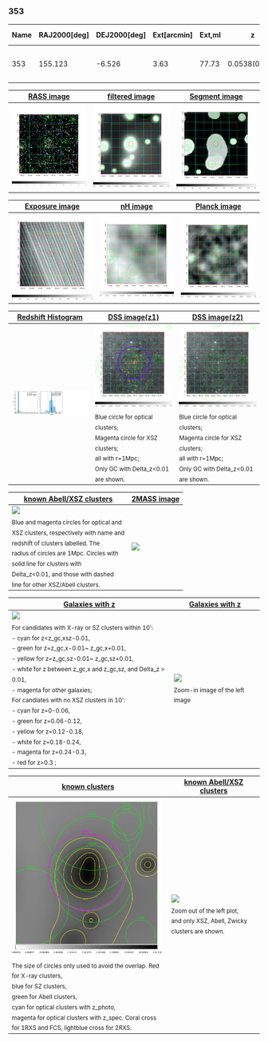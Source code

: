 <div STYLE="page-break-after: always;"></div>

### 353

|Name|RAJ2000[deg]|DEJ2000[deg] |Ext[arcmin]| Ext,ml | z | z_src| C|GC(XSZ,Delta_z<0.01)| GC(OPT,Delta_z<0.01)|GC| R_sig[arcmin] | R500[arcmin] | R500[Mpc]| CRsig[c/s] | CR500[c/s] |L500[1E44 erg/s]|F500[1E-12 erg/s/cm^2]| M500[1E14 Msun]|Tx[keV]|Cnt_sig|Beta|Rc[arcmin]|Comment|Alias|
|---|---|---|---|---|---|------|---|--------|---------|----------|---|---|---|---|---|---|---|---|---|---|---|---|---|---|
|353| 155.123| -6.526| 3.63| 77.73| 0.0538(0.005)| z1, z_xsz| B| L03, MCXC| A, N, W| A, L03, MCXC, N, W| 12.212| 11.261| 0.707| 0.206(0.034)| 0.204(0.033)| 0.239(0.024)| 3.477(0.342)| 1.06(0.05)| 2.26(0.07)| 82.7| 0.894(-0.121+0.076)| 6.209(-0.979+0.709)| -| k449|

|[RASS image](../image/353/353_img.pdf)|[filtered image](../image/353/353_fil.pdf)|[Segment image](../image/353/353_seg.pdf)|
|-------------------|--------------------|-------------------|
| <img src="../image/353/353_img.png" width="300">  | <img src="../image/353/353_fil.png" width="300">   | <img src="../image/353/353_seg.png" width="300">  |

|[Exposure image](../image/353/353_mex.pdf)| [nH image](../image/353/353_nh.pdf)| [Planck image](../image/353/353_p.pdf)|
|-------------------|--------------------|-------------------|
|<img src="../image/353/353_mex.png" width="300">   | <img src="../image/353/353_nh.png" width="300">    | <img src="../image/353/353_p.png" width="300"> |

|[Redshift Histogram](../image/353/353_zg.pdf) | [DSS image(z1)](../image/353/353_dss_z1.pdf)      |  [DSS image(z2)](../image/353/353_dss_z2.pdf)    |
|-------------------|--------------------|-------------------|
|<img src="../image/353/353_zg.png" width="300"> |<img src="../image/353/353_dss_z1.png" width="300"> <sub><br>Blue circle for optical clusters; <br>Magenta circle for XSZ clusters; <br>all with r=1Mpc; <br>Only GC with Delta_z<0.01 are shown. </sub>| <img src="../image/353/353_dss_z2.png" width="300"><sub><br>Blue circle for optical clusters; <br>Magenta circle for XSZ clusters; <br>all with r=1Mpc; <br>Only GC with Delta_z<0.01 are shown. </sub> |

|[known Abell/XSZ clusters](../image/353/353_m.pdf) | [2MASS image](../image/353/353_2mass.pdf)      |
|-------------------|-------------------|
|<img src=../image/353/353_m.png width="300"> <br><sub>Blue and magenta circles for optical and <br>XSZ clusters, respectively with name and <br>redshift of clusters labelled. The <br>radius of circles are 1Mpc. Circles with <br>solid line for clusters with <br>Delta_z<0.01, and those with dashed <br>line for other XSZ/Abell clusters.        </sub>|<img src="../image/353/353_2mass.png" width="300">  |

|[Galaxies with z](../image/353/353_opt_ned.pdf) |[Galaxies with z](../image/353/353_opt_ned_zoom.pdf) |
|-------------------|-------------------|
| <img src=../image/353/353_opt_ned.png width="300"> <br><sub> For candidates with X-ray or SZ clusters within 10': <br> - cyan for z<z_gc,xsz-0.01, <br> - green for z=z_gc,x-0.01~ z_gc,x+0.01, <br> - yellow for z=z_gc,sz-0.01~ z_gc,sz+0.01, <br> - white for z between z_gc,x and z_gc,sz, and Delta_z > 0.01, <br> - magenta for other galaxies; <br>For candiates with no XSZ clusters in 10': <br> - cyan for z=0-0.06, <br> - green for z=0.06-0.12, <br> - yellow for z=0.12-0.18, <br> - white for z=0.18-0.24, <br> - magenta for z=0.24-0.3, <br> - red for z>0.3 ;  </sub>|<img src=../image/353/353_opt_ned_zoom.png width="300">  <br><sub> Zoom-in image of the left image</sub>|

|[known clusters](../image/353/353_gc.pdf) |[known Abell/XSZ clusters](../image/353/353_gc_large.pdf) |
|-------------------|-------------------|
| <img src=../image/353/353_gc.png width="300"> <br><sub> The size of circles only used to avoid the overlap. Red for X-ray clusters, <br> blue for SZ clusters, <br> green for Abell clusters, <br> cyan for optical clusters with z_photo, <br> magenta for optical clusters with z_spec. Coral cross for 1RXS and FCS, lightblue cross for 2RXS. </sub>|<img src=../image/353/353_gc_large.png width="300"> <br><sub> Zoom out of the left plot, <br> and only XSZ, Abell, Zwicky clusters are shown. </sub> |



